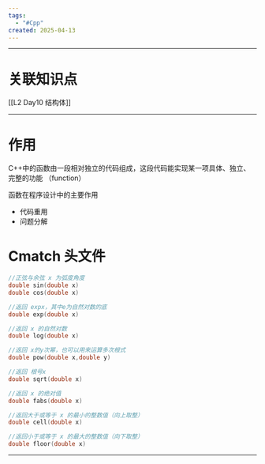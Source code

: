 ```yaml
---
tags:
  - "#Cpp"
created: 2025-04-13
---
```


---
# 关联知识点

[[L2 Day10 结构体]]

---
# 作用

C++中的函数由一段相对独立的代码组成，这段代码能实现某一项具体、独立、完整的功能 （function）

函数在程序设计中的主要作用
- 代码重用
- 问题分解
# Cmatch 头文件

```C++
//正弦与余弦 x 为弧度角度
double sin(double x)
double cos(double x)

//返回 expx，其中e为自然对数的底
double exp(double x)

//返回 x 的自然对数
double log(double x)

//返回 x的y次幂，也可以用来运算多次根式
double pow(double x,double y)

//返回 根号x
double sqrt(double x)

//返回 x 的绝对值
double fabs(double x)

//返回大于或等于 x 的最小的整数值（向上取整）
double cell(double x)

//返回小于或等于 x 的最大的整数值（向下取整）
double floor(double x)
```



---

